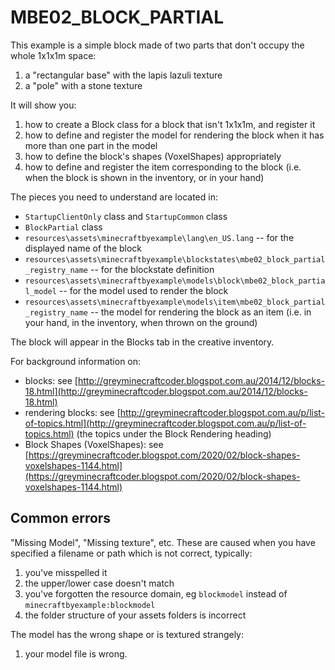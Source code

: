 # MBE02_BLOCK_PARTIAL

This example is a simple block made of two parts that don't occupy the whole 1x1x1m space:

1. a "rectangular base" with the lapis lazuli texture
1. a "pole" with a stone texture

It will show you:

1. how to create a Block class for a block that isn't 1x1x1m, and register it
1. how to define and register the model for rendering the block when it has more than one part in the model
1. how to define the block's shapes (VoxelShapes) appropriately
1. how to define and register the item corresponding to the block (i.e. when the block is shown in the inventory, or in your hand)

The pieces you need to understand are located in:

* `StartupClientOnly` class and `StartupCommon` class
* `BlockPartial` class
* `resources\assets\minecraftbyexample\lang\en_US.lang` -- for the displayed name of the block
* `resources\assets\minecraftbyexample\blockstates\mbe02_block_partial_registry_name` -- for the blockstate definition
* `resources\assets\minecraftbyexample\models\block\mbe02_block_partial_model` -- for the model used to render the block
* `resources\assets\minecraftbyexample\models\item\mbe02_block_partial_registry_name` -- the model for rendering the block as an item (i.e. in your hand, in the inventory, when thrown on the ground)

The block will appear in the Blocks tab in the creative inventory.

For background information on:

* blocks: see [http://greyminecraftcoder.blogspot.com.au/2014/12/blocks-18.html](http://greyminecraftcoder.blogspot.com.au/2014/12/blocks-18.html)
* rendering blocks: see [http://greyminecraftcoder.blogspot.com.au/p/list-of-topics.html](http://greyminecraftcoder.blogspot.com.au/p/list-of-topics.html) (the topics under the Block Rendering heading)
* Block Shapes (VoxelShapes): see [https://greyminecraftcoder.blogspot.com/2020/02/block-shapes-voxelshapes-1144.html](https://greyminecraftcoder.blogspot.com/2020/02/block-shapes-voxelshapes-1144.html)

## Common errors

"Missing Model", "Missing texture", etc. These are caused when you have specified a filename or path which is not correct, typically:

1. you've misspelled it
1. the upper/lower case doesn't match
1. you've forgotten the resource domain, eg `blockmodel` instead of `minecraftbyexample:blockmodel`
1. the folder structure of your assets folders is incorrect

The model has the wrong shape or is textured strangely:

1. your model file is wrong. 
